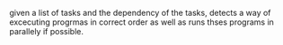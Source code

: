 given a list of tasks and the dependency of the tasks, detects a way of excecuting progrmas in correct order as well as runs thses programs in parallely if possible.

